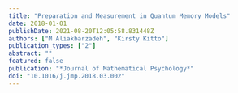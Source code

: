 ```yaml
---
title: "Preparation and Measurement in Quantum Memory Models"
date: 2018-01-01
publishDate: 2021-08-20T12:05:58.831448Z
authors: ["M Aliakbarzadeh", "Kirsty Kitto"]
publication_types: ["2"]
abstract: ""
featured: false
publication: "*Journal of Mathematical Psychology*"
doi: "10.1016/j.jmp.2018.03.002"
---
```


